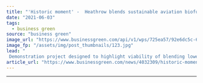 ```yaml
---
title: "'Historic moment' -  Heathrow blends sustainable aviation biofuel into airport refueling pipeline"
date: "2021-06-03"
tags: 
  - business green
source: "business green"
image_url: "https://www.businessgreen.com/api/v1/wps/725ea57/92e6dc5c-6378-4ba1-bb1d-684394ecc505/8/Heathrow-185x114.jpg"
image_fp: "/assets/img/post_thumbnails/123.jpg"
lead: "
 Demonstration project designed to highlight viability of blending lower carbon biofuels with conventional jet fuel to reduce CO2 from flight ahead of G7 ..."
article_url: "https://www.businessgreen.com/news/4032309/historic-moment-heathrow-blends-sustainable-aviation-biofuel-airport-refueling-pipeline"
---
```


---
